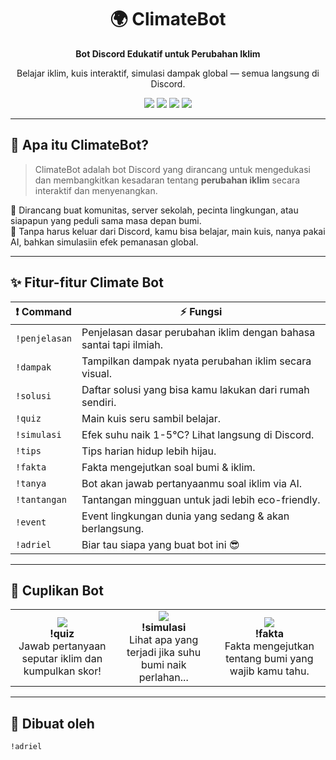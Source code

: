 
<div align="center">
  <h1>🌍 ClimateBot</h1>
  <p><strong>Bot Discord Edukatif untuk Perubahan Iklim</strong></p>
  <p>Belajar iklim, kuis interaktif, simulasi dampak global — semua langsung di Discord.</p>
</div>

<p align="center">
  <img src="https://img.shields.io/badge/Python-3.12.0-blue?style=for-the-badge&logo=python" />
  <img src="https://img.shields.io/badge/discord.py-2.3.2-purple?style=for-the-badge&logo=discord" />
  <img src="https://img.shields.io/badge/Open%20Source-YES-brightgreen?style=for-the-badge&logo=github" />
  <img src="https://img.shields.io/badge/By-Adriel-ff69b4?style=for-the-badge" />
</p>

---

## 👀 Apa itu ClimateBot?

> ClimateBot adalah bot Discord yang dirancang untuk mengedukasi dan membangkitkan kesadaran tentang **perubahan iklim** secara interaktif dan menyenangkan.

🎯 Dirancang buat komunitas, server sekolah, pecinta lingkungan, atau siapapun yang peduli sama masa depan bumi.  
💬 Tanpa harus keluar dari Discord, kamu bisa belajar, main kuis, nanya pakai AI, bahkan simulasiin efek pemanasan global.  

---

## ✨ Fitur-fitur Climate Bot

| ❗ Command        | ⚡ Fungsi                                                                 |
|------------------|--------------------------------------------------------------------------|
| `!penjelasan`    | Penjelasan dasar perubahan iklim dengan bahasa santai tapi ilmiah.       |
| `!dampak`        | Tampilkan dampak nyata perubahan iklim secara visual.                    |
| `!solusi`        | Daftar solusi yang bisa kamu lakukan dari rumah sendiri.                 |
| `!quiz`          | Main kuis seru sambil belajar.                                           |
| `!simulasi`      | Efek suhu naik 1-5°C? Lihat langsung di Discord.                         |
| `!tips`          | Tips harian hidup lebih hijau.                                           |
| `!fakta`         | Fakta mengejutkan soal bumi & iklim.                                     |
| `!tanya`         | Bot akan jawab pertanyaanmu soal iklim via AI.                           |
| `!tantangan`     | Tantangan mingguan untuk jadi lebih eco-friendly.                        |
| `!event`         | Event lingkungan dunia yang sedang & akan berlangsung.                   |
| `!adriel`        | Biar tau siapa yang buat bot ini 😎                                     |

---

## 🎥 Cuplikan Bot 

<div align="center">

<table>
  <tr>
    <td align="center">
      <img src="https://github.com/user-attachments/assets/4ac18db5-a558-4dcb-a8f5-e883d9a24d48"/><br/>
      <b>!quiz</b><br/>
      Jawab pertanyaan seputar iklim dan kumpulkan skor!
    </td>
    <td align="center">
      <img src="https://github.com/user-attachments/assets/0c9b939c-538b-42ef-ac1c-11d4d4d6c80c"/><br/>
      <b>!simulasi</b><br/>
      Lihat apa yang terjadi jika suhu bumi naik perlahan...
    </td>
    <td align="center">
      <img src="https://github.com/user-attachments/assets/6c908d57-61f6-4f9b-96a8-163956abc421"/><br/>
      <b>!fakta</b><br/>
      Fakta mengejutkan tentang bumi yang wajib kamu tahu.
    </td>
  </tr>
</table>

</div>

---

## 👤 Dibuat oleh

```bash
!adriel
